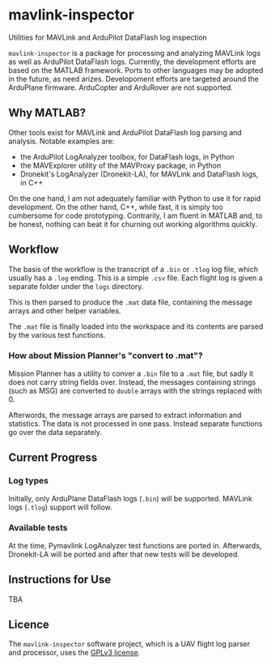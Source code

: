 # mavlink-inspector
Utilities for MAVLink and ArduPilot DataFlash log inspection

`mavlink-inspector` is a package for processing and analyzing MAVLink logs as well as ArduPilot DataFlash logs. Currently, the development efforts are based on the MATLAB framework. Ports to other languages may be adopted in the future, as need arizes.
Developoment efforts are targeted around the ArduPlane firmware. ArduCopter and ArduRover are not supported.

## Why MATLAB?
Other tools exist for MAVLink and ArduPilot DataFlash log parsing and analysis. Notable examples are:
* the ArduPilot LogAnalyzer toolbox, for DataFlash logs, in Python
* the MAVExplorer utility of the MAVProxy package, in Python
* Dronekit's LogAnalyzer (Dronekit-LA), for MAVLink and DataFlash logs, in C++

On the one hand, I am not adequately familiar with Python to use it for rapid development. On the other hand, C++, while fast, it is simply too cumbersome for code prototyping.
Contrarily, I am fluent in MATLAB and, to be honest, nothing can beat it for churning out working algorithms quickly.

## Workflow
The basis of the workflow is the transcript of a `.bin` or `.tlog` log file, which usually has a `.log` ending. This is a simple `.csv` file.
Each flight log is given a separate folder under the `logs` directory.

This is then parsed to produce the `.mat` data file, containing the message arrays and other helper variables.

The `.mat` file is finally loaded into the workspace and its contents are parsed by the various test functions.

### How about Mission Planner's "convert to .mat"?
Mission Planner has a utility to conver a `.bin` file to a `.mat` file, but sadly it does not carry string fields over. Instead, the messages containing strings (such as MSG) are converted to `double` arrays with the strings replaced with 0.

Afterwords, the message arrays are parsed to extract information and statistics. The data is not processed in one pass. Instead separate functions go over the data separately.

## Current Progress
### Log types
Initially, only ArduPlane DataFlash logs (`.bin`) will be supported. MAVLink logs (`.tlog`) support will follow.
### Available tests
At the time, Pymavlink LogAnalyzer test functions are ported in.
Afterwards, Dronekit-LA will be ported and after that new tests will be developed.

## Instructions for Use
TBA

## Licence
The `mavlink-inspector` software project, which is a UAV flight log parser and processor, uses the [GPLv3 license](http://choosealicense.com/licenses/gpl-3.0/).